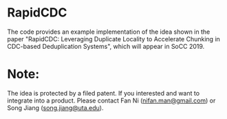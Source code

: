 # RapidCDC
The code provides an example implementation of the idea shown in the paper "RapidCDC: Leveraging Duplicate Locality to Accelerate Chunking in CDC-based Deduplication Systems", which will appear in SoCC 2019.

# Note:
The idea is protected by a filed patent. If you interested and want to integrate into a product.
Please contact Fan Ni (nifan.man@gmail.com) or Song Jiang (song.jiang@uta.edu).
